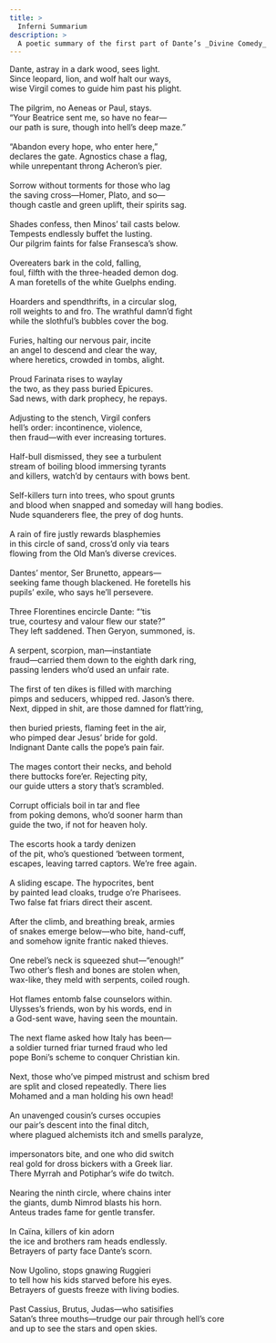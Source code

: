 ```yaml
---
title: >
  Inferni Summarium
description: >
  A poetic summary of the first part of Dante’s _Divine Comedy_
---
```


Dante, astray in a dark wood, sees light.<br>
Since leopard, lion, and wolf halt our ways,<br>
wise Virgil comes to guide him past his plight.<br>
<br>
The pilgrim, no Aeneas or Paul, stays.<br>
“Your Beatrice sent me, so have no fear—<br>
our path is sure, though into hell’s deep maze.”<br>
<br>
“Abandon every hope, who enter here,”<br>
declares the gate. Agnostics chase a flag,<br>
while unrepentant throng Acheron’s pier.<br>
<br>
Sorrow without torments for those who lag<br>
the saving cross—Homer, Plato, and so—<br>
though castle and green uplift, their spirits sag.<br>
<br>
Shades confess, then Minos’ tail casts below.<br>
Tempests endlessly buffet the lusting.<br>
Our pilgrim faints for false Fransesca’s show.<br>
<br>
Overeaters bark in the cold, falling,<br>
foul, filfth with the three-headed demon dog.<br>
A man foretells of the white Guelphs ending.<br>
<br>
Hoarders and spendthrifts, in a circular slog,<br>
roll weights to and fro. The wrathful damn’d fight<br>
while the slothful’s bubbles cover the bog.<br>
<br>
Furies, halting our nervous pair, incite<br>
an angel to descend and clear the way,<br>
where heretics, crowded in tombs, alight.<br>
<br>
Proud Farinata rises to waylay<br>
the two, as they pass buried Epicures.<br>
Sad news, with dark prophecy, he repays.<br>
<br>
Adjusting to the stench, Virgil confers<br>
hell’s order: incontinence, violence,<br>
then fraud—with ever increasing tortures.<br>
<br>
Half-bull dismissed, they see a turbulent<br>
stream of boiling blood immersing tyrants<br>
and killers, watch’d by centaurs with bows bent.<br>
<br>
Self-killers turn into trees, who spout grunts<br>
and blood when snapped and someday will hang bodies.<br>
Nude squanderers flee, the prey of dog hunts.<br>
<br>
A rain of fire justly rewards blasphemies<br>
in this circle of sand, cross’d only via tears<br>
flowing from the Old Man’s diverse crevices.<br>
<br>
Dantes’ mentor, Ser Brunetto, appears—<br>
seeking fame though blackened. He foretells his<br>
pupils’ exile, who says he’ll persevere.<br>
<br>
Three Florentines encircle Dante: “‘tis<br>
true, courtesy and valour flew our state?”<br>
They left saddened. Then Geryon, summoned, is.<br>
<br>
A serpent, scorpion, man—instantiate<br>
fraud—carried them down to the eighth dark ring,<br>
passing lenders who’d used an unfair rate.<br>
<br>
The first of ten dikes is filled with marching<br>
pimps and seducers, whipped red. Jason’s there.<br>
Next, dipped in shit, are those damned for flatt’ring,<br>
<br>
then buried priests, flaming feet in the air,<br>
who pimped dear Jesus’ bride for gold.<br>
Indignant Dante calls the pope’s pain fair.<br>
<br>
The mages contort their necks, and behold<br>
there buttocks fore’er. Rejecting pity,<br>
our guide utters a story that’s scrambled.<br>
<br>
Corrupt officials boil in tar and flee<br>
from poking demons, who’d sooner harm than<br>
guide the two, if not for heaven holy.<br>
<br>
The escorts hook a tardy denizen<br>
of the pit, who’s questioned ‘between torment,<br>
escapes, leaving tarred captors. We’re free again.<br>
<br>
A sliding escape. The hypocrites, bent<br>
by painted lead cloaks, trudge o’re Pharisees.<br>
Two false fat friars direct their ascent.<br>
<br>
After the climb, and breathing break, armies<br>
of snakes emerge below—who bite, hand-cuff,<br>
and somehow ignite frantic naked thieves.<br>
<br>
One rebel’s neck is squeezed shut—“enough!”<br>
Two other’s flesh and bones are stolen when,<br>
wax-like, they meld with serpents, coiled rough.<br>
<br>
Hot flames entomb false counselors within.<br>
Ulysses’s friends, won by his words, end in<br>
a God-sent wave, having seen the mountain.<br>
<br>
The next flame asked how Italy has been—<br>
a soldier turned friar turned fraud who led<br>
pope Boni’s scheme to conquer Christian kin.<br>
<br>
Next, those who’ve pimped mistrust and schism bred<br>
are split and closed repeatedly. There lies<br>
Mohamed and a man holding his own head!<br>
<br>
An unavenged cousin’s curses occupies<br>
our pair’s descent into the final ditch,<br>
where plagued alchemists itch and smells paralyze,<br>
<br>
impersonators bite, and one who did switch<br>
real gold for dross bickers with a Greek liar.<br>
There Myrrah and Potiphar’s wife do twitch.<br>
<br>
Nearing the ninth circle, where chains inter<br>
the giants, dumb Nimrod blasts his horn.<br>
Anteus trades fame for gentle transfer.<br>
<br>
In Caïna, killers of kin adorn<br>
the ice and brothers ram heads endlessly.<br>
Betrayers of party face Dante’s scorn.<br>
<br>
Now Ugolino, stops gnawing Ruggieri<br>
to tell how his kids starved before his eyes.<br>
Betrayers of guests freeze with living bodies.<br>
<br>
Past Cassius, Brutus, Judas—who satisifies<br>
Satan’s three mouths—trudge our pair through hell’s core<br>
and up to see the stars and open skies.<br>
